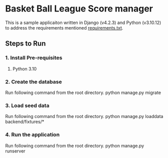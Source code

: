 # Basket Ball League Score manager

This is a sample applicaiton written in Django (v4.2.3) and Python (v3.10.12) to address the requirements mentioned [requirements.txt](requirements.txt).

## Steps to Run
### 1. Install Pre-requisites
1. Python 3.10

### 2. Create the database
Run following command from the root directory.
    python manage.py migrate

### 3. Load seed data
Run following command from the root directory.
    python manage.py loaddata backend/fixtures/*

### 4. Run the application
Run following command from the root directory.
    python manage.py runserver